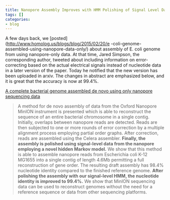 ```yaml
---
title: Nanopore Assembly Improves with HMM Polishing of Signal Level Data
tags: []
categories:
- blog
---
```

A few days back, we [posted](http://www.homolog.us/blogs/blog/2015/02/20/e
-coli-genome-assembled-using-nanopore-data-only/) about assembly of E. coli
genome from using nanopore-only data. At that time, Jared Simpson, the
corresponding author, tweeted about including information on error-correcting
based on the actual electrical signals instead of nucleotide data in a later
version of the paper. Today he notified that the new version has been uploaded
in arxiv. The changes in abstract are emphasized below, and it is great that
the accuracy is now at 99.4%.
<!--more-->

[A complete bacterial genome assembled de novo using only nanopore sequencing
data](http://biorxiv.org/content/early/2015/03/11/015552)

> A method for de novo assembly of data from the Oxford Nanopore MinION
instrument is presented which is able to reconstruct the sequence of an entire
bacterial chromosome in a single contig. Initially, overlaps between nanopore
reads are detected. Reads are then subjected to one or more rounds of error
correction by a multiple alignment process employing partial order graphs.
After correction, reads are assembled using the Celera assembler. **Finally,
the assembly is polished using signal-level data from the nanopore employing a
novel hidden Markov model.** We show that this method is able to assemble
nanopore reads from Escherichia coli K-12 MG1655 into a single contig of
length 4.6Mb permitting a full reconstruction of gene order. The resulting
draft assembly has 98.4% nucleotide identity compared to the finished
reference genome. **After polishing the assembly with our signal-level HMM,
the nucleotide identity is improved to 99.4%.** We show that MinION sequencing
data can be used to reconstruct genomes without the need for a reference
sequence or data from other sequencing platforms.


